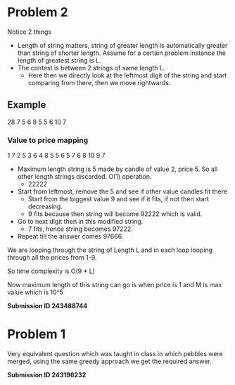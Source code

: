 # Problem 2

Notice 2 things
- Length of string matters, string of greater length is automatically greater than string of shorter length. Assume for a certain problem instance the length of greatest string is L.
- The contest is between 2 strings of same length L.
  - Here then we directly look at the leftmost digit of the string and start comparing from there, then we move rightwards.

## Example

28
7 5 6 8 5 5 6 10 7

### Value to price mapping

1 7
2 5
3 6
4 8
5 5
6 5
7 6
8 10
9 7


- Maximum length string is 5 made by candle of value 2, price 5. So all other length strings discarded. O(1) operation.
  - 22222
- Start from leftmost, remove the 5 and see if other value candles fit there
  - Start from the biggest value 9 and see if it fits, if not then start decreasing.
  - 9 fits because then string will become 92222 which is valid.
- Go to next digit then in this modified string.
  - 7 fits, hence string becomes 97222.
- Repeat till the answer comes 97666.

We are looping through the string of Length L and in each loop looping through all the prices from 1-9.

So time complexity is O(9 * L)

Now maximum length of this string can go is when price is 1 and M is max value which is 10^5

**Submission ID 243488744**

# Problem 1

Very equivalent question which was taught in class in which pebbles were merged, using the same greedy approach we get the required answer.

**Submission ID 243196232**